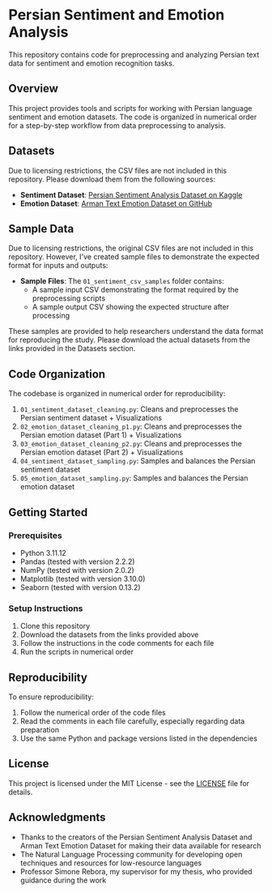 # Persian Sentiment and Emotion Analysis

This repository contains code for preprocessing and analyzing Persian text data for sentiment and emotion recognition tasks.

## Overview

This project provides tools and scripts for working with Persian language sentiment and emotion datasets. The code is organized in numerical order for a step-by-step workflow from data preprocessing to analysis.

## Datasets

Due to licensing restrictions, the CSV files are not included in this repository. Please download them from the following sources:

- **Sentiment Dataset**: [Persian Sentiment Analysis Dataset on Kaggle](https://www.kaggle.com/datasets/instatext/persian-sentiment-analysis-dataset)
- **Emotion Dataset**: [Arman Text Emotion Dataset on GitHub](https://github.com/Arman-Rayan-Sharif/arman-text-emotion)

## Sample Data
Due to licensing restrictions, the original CSV files are not included in this repository. However, I've created sample files to demonstrate the expected format for inputs and outputs:

- **Sample Files**: The `01_sentiment_csv_samples` folder contains:
  - A sample input CSV demonstrating the format required by the preprocessing scripts
  - A sample output CSV showing the expected structure after processing

These samples are provided to help researchers understand the data format for reproducing the study. Please download the actual datasets from the links provided in the Datasets section.

## Code Organization

The codebase is organized in numerical order for reproducibility:

1. `01_sentiment_dataset_cleaning.py`: Cleans and preprocesses the Persian sentiment dataset + Visualizations
2. `02_emotion_dataset_cleaning_p1.py`: Cleans and preprocesses the Persian emotion dataset (Part 1) + Visualizations
3. `03_emotion_dataset_cleaning_p2.py`: Cleans and preprocesses the Persian emotion dataset (Part 2) + Visualizations
4. `04_sentiment_dataset_sampling.py`: Samples and balances the Persian sentiment dataset
5. `05_emotion_dataset_sampling.py`: Samples and balances the Persian emotion dataset

## Getting Started

### Prerequisites

- Python 3.11.12
- Pandas (tested with version 2.2.2)
- NumPy (tested with version 2.0.2)
- Matplotlib (tested with version 3.10.0)
- Seaborn (tested with version 0.13.2)

### Setup Instructions

1. Clone this repository
2. Download the datasets from the links provided above
3. Follow the instructions in the code comments for each file
4. Run the scripts in numerical order

## Reproducibility

To ensure reproducibility:
1. Follow the numerical order of the code files
2. Read the comments in each file carefully, especially regarding data preparation
3. Use the same Python and package versions listed in the dependencies

## License

This project is licensed under the MIT License - see the [LICENSE](LICENSE) file for details.

## Acknowledgments

- Thanks to the creators of the Persian Sentiment Analysis Dataset and Arman Text Emotion Dataset for making their data available for research
- The Natural Language Processing community for developing open techniques and resources for low-resource languages
- Professor Simone Rebora, my supervisor for my thesis, who provided guidance during the work

